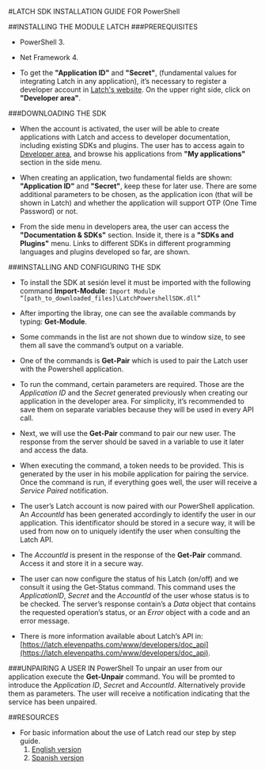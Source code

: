 #LATCH SDK INSTALLATION GUIDE FOR PowerShell


##INSTALLING THE MODULE LATCH
###PREREQUISITES 
- PowerShell 3.

- Net Framework 4.

- To get the **"Application ID"** and **"Secret"**, (fundamental values for integrating Latch in any application), it’s necessary to register a developer account in [Latch's website](https://latch.elevenpaths.com). On the upper right side, click on **"Developer area"**. 


###DOWNLOADING THE SDK
 * When the account is activated, the user will be able to create applications with Latch and access to developer documentation, including existing SDKs and plugins. The user has to access again to [Developer area](https://latch.elevenpaths.com/www/developerArea), and browse his applications from **"My applications"** section in the side menu.

* When creating an application, two fundamental fields are shown: **"Application ID"** and **"Secret"**, keep these for later use. There are some additional parameters to be chosen, as the application icon (that will be shown in Latch) and whether the application will support OTP  (One Time Password) or not.

* From the side menu in developers area, the user can access the **"Documentation & SDKs"** section. Inside it, there is a **"SDKs and Plugins"** menu. Links to different SDKs in different programming languages and plugins developed so far, are shown.

###INSTALLING AND CONFIGURING THE SDK

- To install the SDK at sesión level it must be imported with the following command **Import-Module**:
 `Import Module “[path_to_downloaded_files]\LatchPowershellSDK.dll”`

- After importing the libray, one can see the available commands by typing: **Get-Module**.

- Some commands in the list are not shown due to window size, to see them all save the command’s output on a variable.

- One of the commands is **Get-Pair** which is used to pair the Latch user with the Powershell application.

- To run the command, certain parameters are required. Those are the *Application ID* and the *Secret* generated previously when creating our application in the developer area. For simplicity, it’s recommended to save them on separate variables because they will be used in every API call.

- Next, we will use the **Get-Pair** command to pair our new user. The response from the server should be saved in a variable to use it later and access the data.

- When executing the command, a token needs to be provided. This is generated by the user in his mobile application for pairing the service. Once the command is run, if everything goes well, the user will receive a *Service Paired* notification.

- The user’s Latch account is now paired with our PowerShell application. An *AccountId* has been generated accordingly to identify the user in our application. This identificator should be stored in a secure way, it will be used from now on to uniquely identify the user when consulting the Latch API.

- The *AccountId* is present in the response of the **Get-Pair** command. Access it and store it in a secure way.

- The user can now configure the status of his Latch (on/off) and we consult it using the Get-Status command. This command uses the *ApplicationID*, *Secret* and the *AccountId* of the user whose status is to be checked. The server’s response contain’s a *Data* object that contains the requested operation’s status, or an *Error* object with a code and an error message.

- There is more information available about Latch’s API in: [https://latch.elevenpaths.com/www/developers/doc_api](https://latch.elevenpaths.com/www/developers/doc_api).



###UNPAIRING A USER IN PowerShell
To unpair an user from our application execute the **Get-Unpair** command. You will be promted to introduce the *Application ID*, *Secre*t and *AccountId*. Alternatively provide them as parameters. The user will receive a notification indicating that the service has been unpaired. 


##RESOURCES
- For basic information about the use of Latch read our step by step guide.
	1. [English version](https://latch.elevenpaths.com/www/public/documents/howToUseLatchNevele_EN.pdf)
	1. [Spanish version](https://latch.elevenpaths.com/www/public/documents/howToUseLatchNevele_ES.pdf)
